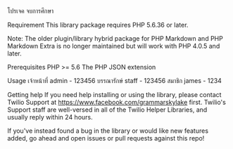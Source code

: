 โปรเจค จบการศึกษา

Requirement
This library package requires PHP 5.6.36 or later.

Note: The older plugin/library hybrid package for PHP Markdown and PHP Markdown Extra is no longer maintained but will work with PHP 4.0.5 and later.

Prerequisites
PHP >= 5.6
The PHP JSON extension

Usage
เจ้าหน้าที่     	admin - 123456
บรรณารักษ์ 	staff - 123456
สมาชิก		james - 1234

Getting help
If you need help installing or using the library, please contact Twilio Support at https://www.facebook.com/grammarskylake first. Twilio's Support staff are well-versed in all of the Twilio Helper Libraries, and usually reply within 24 hours.

If you've instead found a bug in the library or would like new features added, go ahead and open issues or pull requests against this repo!